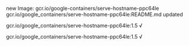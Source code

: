 new Image: gcr.io/google-containers/serve-hostname-ppc64le
gcr.io/google_containers/serve-hostname-ppc64le:README.md updated 

gcr.io/google_containers/serve-hostname-ppc64le:1.5 √

gcr.io/google_containers/serve-hostname-ppc64le:1.5 √

